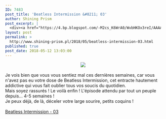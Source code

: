 ```yaml
---
ID: 7483
post_title: 'Beatless Intermission &#8211; 03'
author: Shining Prism
post_excerpt: |
  <div><a href="https://4.bp.blogspot.com/-M2cs_K6WrA0/WvbHKOx3reI/AAAAAAAAB2Q/Bki6a8pemwwH_rXFYf20dOrSUNaAL1BnACLcBGAs/s1600/Beatless%2B-%2B17.png" imageanchor="1"><img border="0" data-original-height="720" data-original-width="1280" src="https://4.bp.blogspot.com/-M2cs_K6WrA0/WvbHKOx3reI/AAAAAAAAB2Q/Bki6a8pemwwH_rXFYf20dOrSUNaAL1BnACLcBGAs/s1600/Beatless%2B-%2B17.png"></a></div><br>Je vois bien que vous vous sentiez mal ces derni&egrave;res semaines, car vous n'avez pas eu votre dose de Beatless Intermission, cet entracte hautement addictive qui vous fait oublier tous vos soucis du quotidien.<br>Mais soyez rassur&eacute;s ! Le voil&agrave; enfin ! L'&eacute;pisode attendu par tout un peuple depuis... 4-5 semaines !<br>Je peux d&eacute;j&agrave;, de l&agrave;, d&eacute;celer votre large sourire, petits coquins !<br><br><a href="http://jheberg.net/captcha/shining-prism-beatless-intermission-03/">Beatless Intermission - 03</a>
layout: post
permalink: >
  http://www.shining-prism.pl/2018/05/beatless-intermission-03.html
published: true
post_date: 2018-05-12 13:03:00
---
```

<div class="separator" style="clear: both; text-align: center;"><a href="https://4.bp.blogspot.com/-M2cs_K6WrA0/WvbHKOx3reI/AAAAAAAAB2Q/Bki6a8pemwwH_rXFYf20dOrSUNaAL1BnACLcBGAs/s1600/Beatless%2B-%2B17.png" imageanchor="1" style="margin-left: 1em; margin-right: 1em;"><img border="0" data-original-height="720" data-original-width="1280" src="https://united-subs.dearclouds.com/wp-content/uploads/2018/05/d576918edaedab7f78166629b366d5ce.jpg" /></a></div><br />Je vois bien que vous vous sentiez mal ces dernières semaines, car vous n'avez pas eu votre dose de Beatless Intermission, cet entracte hautement addictive qui vous fait oublier tous vos soucis du quotidien.<br />Mais soyez rassurés ! Le voilà enfin ! L'épisode attendu par tout un peuple depuis... 4-5 semaines !<br />Je peux déjà, de là, déceler votre large sourire, petits coquins !<br /><br /><a href="http://jheberg.net/captcha/shining-prism-beatless-intermission-03/">Beatless Intermission - 03</a>
